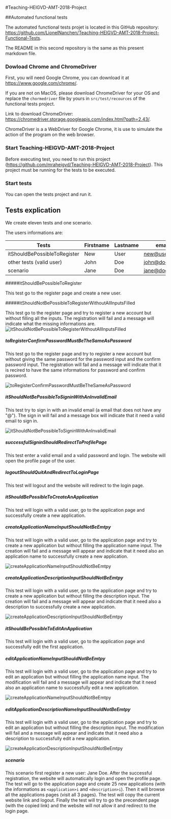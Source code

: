 #Teaching-HEIGVD-AMT-2018-Project

##Automated functional tests

The automated functional tests projet is located in this GitHub repository: https://github.com/LionelNanchen/Teaching-HEIGVD-AMT-2018-Project-Functional-Tests.

The README in this second repository is the same as this present markdown file.

### Dowload Chrome and ChromeDriver

First, you will need Google Chrome, you can download it at https://www.google.com/chrome/.

If you are not on MacOS, please download ChromeDriver for your OS and replace the `chormedriver` file by yours in `src/test/recources` of the functional tests project.

Link to download ChromeDriver: https://chromedriver.storage.googleapis.com/index.html?path=2.43/. 

ChromeDriver is a a WebDriver for Google Chrome, it is use to simulate the action of the program on the web browser.

### Start Teaching-HEIGVD-AMT-2018-Project

Before executing test, you need to run this project (https://github.com/mraheigvd/Teaching-HEIGVD-AMT-2018-Project). This project must be running for the tests to be executed.

### Start tests

You can open the tests project and run it.

## Tests explication

We create eleven tests and one scenario.

The users informations are:

| Tests                        | Firstname | Lastname | email        | password |
| ---------------------------- | --------- | -------- | ------------ | -------- |
| itShouldBePossibleToRegister | New       | User     | new@user.com | password |
| other tests (valid user)     | John      | Doe      | john@doe.com | doejohn  |
| scenario                     | Jane      | Doe      | jane@doe.com | doejane  |

#####itShouldBePossibleToRegister

This test go to the register page and create a new user.

#####itShouldNotBePossibleToRegisterWithoutAllInputsFilled

This test go to the register page and try to register a new account but without filling all the inputs. The registration will fail and a message will indicate what the missing informations are.![itShouldNotBePossibleToRegisterWithoutAllInputsFilled](/Users/lionelnanchen/Documents/HEIG-VD/Semestre_5/AMT/AMT_Laboratoires/Teaching-HEIGVD-AMT-2018-Project/TESTING_FUNCTIONAL/images/itShouldNotBePossibleToRegisterWithoutAllInputsFilled.png)

##### toRegisterConfirmPasswordMustBeTheSameAsPassword

This test go to the register page and try to register a new account but without giving the same password for the password input and the confirm password input. The registration will fail and a message will indicate that it is recired to have the same informations for password and confirm password.

![toRegisterConfirmPasswordMustBeTheSameAsPassword](/Users/lionelnanchen/Documents/HEIG-VD/Semestre_5/AMT/AMT_Laboratoires/Teaching-HEIGVD-AMT-2018-Project/TESTING_FUNCTIONAL/images/toRegisterConfirmPasswordMustBeTheSameAsPassword.png)

##### itShouldNotBePossibleToSigninWithAnInvalidEmail

This test try to sign in with an invalid email (a email that does not have any "@"). The sign in will fail and a message box will indicate that it need a valid email to sign in.

![itShouldNotBePossibleToSigninWithAnInvalidEmail](/Users/lionelnanchen/Documents/HEIG-VD/Semestre_5/AMT/AMT_Laboratoires/Teaching-HEIGVD-AMT-2018-Project/TESTING_FUNCTIONAL/images/itShouldNotBePossibleToSigninWithAnInvalidEmail.png)

##### successfulSigninShouldRedirectToProfilePage

This test enter a valid email and a valid password and login. The website will open the profile page of the user.

##### logoutShouldQuitAndRedirectToLoginPage

This test will logout and the website will redirect to the login page.

##### itShouldBePossibleToCreateAnApplication

This test will login with a valid user, go to the application page and successfully create a new application.

##### createApplicationNameInputShouldNotBeEmtpy

This test will login with a valid user, go to the application page and try to create a new application but without filling the application name input. The creation will fail and a message will appear and indicate that it need also an application name to successfully create a new application.

![createApplicationNameInputShouldNotBeEmtpy](/Users/lionelnanchen/Documents/HEIG-VD/Semestre_5/AMT/AMT_Laboratoires/Teaching-HEIGVD-AMT-2018-Project/TESTING_FUNCTIONAL/images/createApplicationNameInputShouldNotBeEmtpy.png)

##### createApplicationDescriptionInputShouldNotBeEmtpy

This test will login with a valid user, go to the application page and try to create a new application but without filling the description input. The creation will fail and a message will appear and indicate that it need also a description to successfully create a new application.

![createApplicationDescriptionInputShouldNotBeEmtpy](/Users/lionelnanchen/Documents/HEIG-VD/Semestre_5/AMT/AMT_Laboratoires/Teaching-HEIGVD-AMT-2018-Project/TESTING_FUNCTIONAL/images/createApplicationDescriptionInputShouldNotBeEmtpy.png)

##### itShouldBePossibleToEditAnApplication

This test will login with a valid user, go to the application page and successfully edit the first application.

##### editApplicationNameInputShouldNotBeEmtpy

This test will login with a valid user, go to the application page and try to edit an application but without filling the application name input. The modification will fail and a message will appear and indicate that it need also an application name to successfully edit a new application.

![createApplicationNameInputShouldNotBeEmtpy](/Users/lionelnanchen/Documents/HEIG-VD/Semestre_5/AMT/AMT_Laboratoires/Teaching-HEIGVD-AMT-2018-Project/TESTING_FUNCTIONAL/images/createApplicationNameInputShouldNotBeEmtpy.png)

##### editApplicationDescriptionNameInputShouldNotBeEmtpy

This test will login with a valid user, go to the application page and try to edit an application but without filling the description input. The modification will fail and a message will appear and indicate that it need also a description to successfully edit a new application.

![createApplicationDescriptionInputShouldNotBeEmtpy](/Users/lionelnanchen/Documents/HEIG-VD/Semestre_5/AMT/AMT_Laboratoires/Teaching-HEIGVD-AMT-2018-Project/TESTING_FUNCTIONAL/images/createApplicationDescriptionInputShouldNotBeEmtpy.png)

##### scenario

This scenario first register a new user: Jane Doe. After the successful registration, the website will automatically login and open the profile page. The test will go to the application page and create 25 new applications (with the informations as `<application>i` and `<description>i`). Then it will browse all the applications pages (visit all 3 pages). The test will copy the current website link and logout. Finally the test will try to go the precendent page (with the copied link) and the website will not allow it and redirect to the login page.